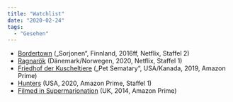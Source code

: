 ```yaml
---
title: "Watchlist"
date: "2020-02-24"
tags:
  - "Gesehen"
---
```


- [Bordertown](https://www.vodspy.de/t/Bordertown-2016) („Sorjonen“, Finnland, 2016ff, Netflix, Staffel 2)
- [Ragnarök](https://www.vodspy.de/t/Ragnarok) (Dänemark/Norwegen, 2020, Netflix, Staffel 1)
- [Friedhof der Kuscheltiere](https://www.vodspy.de/t/Friedhof-der-Kuscheltiere-2019) („Pet Sematary“, USA/Kanada, 2019, Amazon Prime)
- [Hunters](https://www.vodspy.de/t/Hunters) (USA, 2020, Amazon Prime, Staffel 1)
- [Filmed in Supermarionation](https://www.vodspy.de/t/Filmed-in-Supermarionation) (UK, 2014, Amazon Prime)
